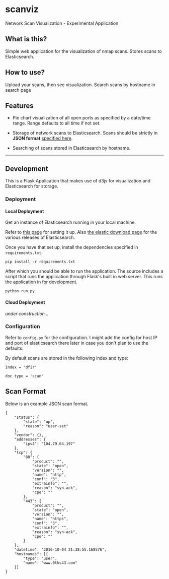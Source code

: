 # scanviz
Network Scan Visualization - Experimental Application

## What is this?
Simple web application for the visualization of nmap scans. Stores scans to Elasticsearch.

## How to use?
Upload your scans, then see visualization. Search scans by hostname in search page


## Features
* Pie chart visualization of all open ports as specified by a date/time range. Range defaults to all time if not set.

* Storage of network scans to Elasticsearch. Scans should be strictly in **JSON format** [specified here](#scan-format).

* Searching of scans stored in Elasticsearch by hostname.

---

## Development

This is a Flask Application that makes use of d3js for visualization and Elasticsearch for storage.

### Deployment

#### Local Deployment

Get an instance of Elasticsearch running in your local machine.

Refer to [this page](https://www.elastic.co/guide/en/elasticsearch/guide/current/running-elasticsearch.html) for setting it up. Also [the elastic download page](https://www.elastic.co/downloads/elasticsearch) for the various releases of Elasticsearch.

Once you have that set up, install the dependencies specified in `requirements.txt`.

```
pip install -r requirements.txt
```

After which you should be able to run the application. The source includes a script that runs the application through Flask's built in web server. This runs the application in for development.

```
python run.py
```


#### Cloud Deployment

*under construction...*


### Configuration

Refer to `config.py` for the configuration. I might add the config for host IP and port of elasticsearch there later in case you don't plan to use the defaults.

By default scans are stored in the following index and type:

`index = 'dfir'`

`doc type = 'scan'`

## Scan Format
Below is an example JSON scan format.
```
{
	"status": {
		"state": "up",
		"reason": "user-set"
	},
	"vendor": {},
	"addresses": {
		"ipv4": "104.79.64.197"
	},
	"tcp": {
		"80": {
			"product": "",
			"state": "open",
			"version": "",
			"name": "http",
			"conf": "3",
			"extrainfo": "",
			"reason": "syn-ack",
			"cpe": ""
		},
		"443": {
			"product": "",
			"state": "open",
			"version": "",
			"name": "https",
			"conf": "3",
			"extrainfo": "",
			"reason": "syn-ack",
			"cpe": ""
		}
	},
	"datetime": "2016-10-04 21:38:55.168576",
	"hostnames": [{
		"type": "user",
		"name": "www.0tks43.com"
	}]
}
```
